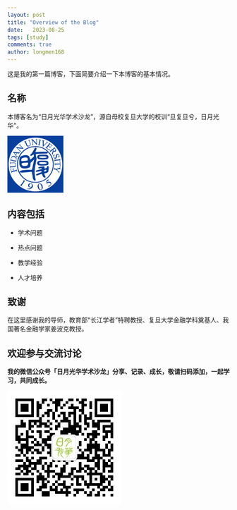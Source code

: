 ```yaml
---
layout: post
title: "Overview of the Blog"
date:   2023-08-25
tags: [study]
comments: true
author: longmen168
---
```


这是我的第一篇博客，下面简要介绍一下本博客的基本情况。

<!-- more -->

## 名称

本博客名为“日月光华学术沙龙”，源自母校复旦大学的校训“旦复旦兮，日月光华”。

![复旦大学LOGO](https://raw.githubusercontent.com/longmen168/longmen168.github.io/main/images/fudan-logo.png)

## 内容包括

- 学术问题

- 热点问题

- 教学经验

- 人才培养  

## 致谢

在这里感谢我的导师，教育部“长江学者”特聘教授、复旦大学金融学科奠基人、我国著名金融学家姜波克教授。

## 欢迎参与交流讨论

**我的微信公众号「日月光华学术沙龙」分享、记录、成长，敬请扫码添加，一起学习，共同成长。**

![二维码](https://raw.githubusercontent.com/longmen168/longmen168.github.io/main/images/gongzhonghao.jpg)
